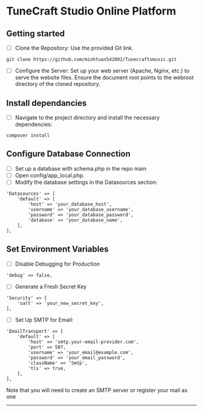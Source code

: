 # TuneCraft Studio Online Platform


## Getting started

- [ ] Clone the Repository: Use the provided Git link.
```
git clone https://github.com/minhtuan542002/Tunecraftsmusic.git
```
- [ ] Configure the Server: Set up your web server (Apache, Nginx, etc.) to serve the website files. Ensure the document root points to the webroot directory of the cloned repository.

## Install dependancies

- [ ] Navigate to the project directory and install the necessary dependencies:
```
composer install
```

## Configure Database Connection

- [ ] Set up a database with schema.php in the repo main
- [ ] Open config/app_local.php.
- [ ] Modify the database settings in the Datasources section:
```
'Datasources' => [
    'default' => [
        'host' => 'your_database_host',
        'username' => 'your_database_username',
        'password' => 'your_database_password',
        'database' => 'your_database_name',
    ],
],
```
## Set Environment Variables

- [ ] Disable Debugging for Production
```
'debug' => false,
```
- [ ] Generate a Fresh Secret Key
```
'Security' => [
    'salt' => 'your_new_secret_key',
],
```
- [ ] Set Up SMTP for Email:
```
'EmailTransport' => [
    'default' => [
        'host' => 'smtp.your-email-provider.com',
        'port' => 587,
        'username' => 'your_email@example.com',
        'password' => 'your_email_password',
        'className' => 'Smtp',
        'tls' => true,
    ],
],
```
Note that you will need to create an SMTP server or register your mail as one


***
